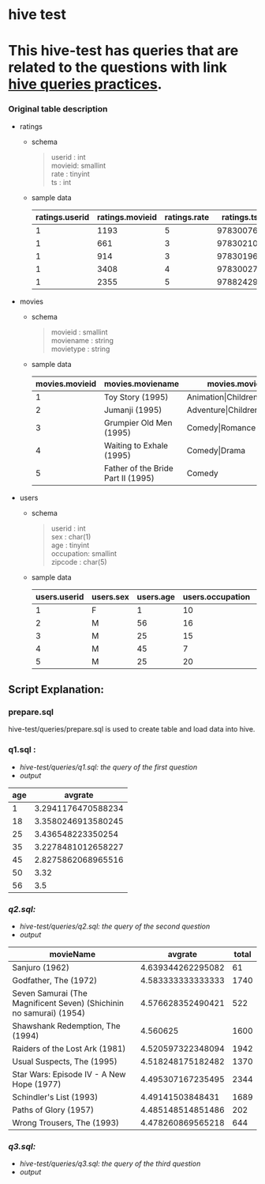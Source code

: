 # hive test
This hive-test has queries that are related to the questions with link
[hive queries practices](https://u.geekbang.org/lesson/374?article=542681&utm_source=time_web&utm_medium=menu&utm_term=timewebmenu).
=======================
### Original table description
 - ratings
   - schema
     >userid :          	int                 	   
      movieid:             	smallint            	  
      rate   :             	tinyint             	   
      ts     :            	int      
   - sample data

     | ratings.userid | ratings.movieid | ratings.rate | ratings.ts |
     |----------------|-----------------|--------------|------------|
     | 1              | 1193            | 5            | 978300760  |
     | 1              | 661             | 3            | 978302109  |
     | 1              | 914             | 3            | 978301968  |
     | 1              | 3408            | 4            | 978300275  |
     | 1              | 2355            | 5            | 978824291  |
 - movies
   - schema
     >movieid :            	smallint   
      moviename :           string    
      movietype :          	string 
   - sample data
   
     | movies.movieid | movies.moviename                   | movies.movietype              |
     |----------------|-----------------------------------|--------------------------------|
     | 1              | Toy Story (1995)                   | Animation\|Children's\|Comedy  |
     | 2              | Jumanji (1995)                     | Adventure\|Children's\|Fantasy |
     | 3              | Grumpier Old Men (1995)            | Comedy\|Romance                |
     | 4              | Waiting to Exhale (1995)           | Comedy\|Drama                  |
     | 5              | Father of the Bride Part II (1995) | Comedy                        |

 - users
   - schema
     > userid    :          	int                 	   
       sex       :            	char(1)             	   
       age       :           	tinyint             	   
       occupation:          	smallint            	   
       zipcode   :          	char(5)             	
   - sample data

     | users.userid | users.sex | users.age | users.occupation | users.zipcode |
     |--------------|-----------|-----------|------------------|---------------|
     | 1            | F         | 1         | 10               | 48067         |
     | 2            | M         | 56        | 16               | 70072         |
     | 3            | M         | 25        | 15               | 55117         |
     | 4            | M         | 45        | 7                | 02460         |
     | 5            | M         | 25        | 20               | 55455         |

## Script Explanation:

### prepare.sql 

hive-test/queries/prepare.sql is used to create table and load
data into hive.

### q1.sql :

- <i>hive-test/queries/q1.sql: the query of the first question<br>
- output

| age | avgrate            |
|-----|--------------------|
| 1   | 3.2941176470588234 |
| 18  | 3.3580246913580245 |
| 25  | 3.436548223350254  |
| 35  | 3.2278481012658227 |
| 45  | 2.8275862068965516 |
| 50  | 3.32               |
| 56  | 3.5                |

### q2.sql:

- <i>hive-test/queries/q2.sql: the query of the second question<br>
- output

| movieName                                                           | avgrate            | total |
|---------------------------------------------------------------------|--------------------|-------|
| Sanjuro (1962)                                                      | 4.639344262295082  | 61    |
| Godfather, The (1972)                                               | 4.583333333333333  | 	1740 |
| Seven Samurai (The Magnificent Seven) (Shichinin no samurai) (1954) | 4.576628352490421  | 522   |
| Shawshank Redemption, The (1994)                                    | 4.560625 	         | 1600  |
| Raiders of the Lost Ark (1981)                                      | 4.520597322348094  | 	1942 |
| Usual Suspects, The (1995)                                          | 4.518248175182482	 | 1370  |
| Star Wars: Episode IV - A New Hope (1977)	                          | 4.495307167235495  | 2344  |
| Schindler's List (1993)                                             | 4.49141503848431   | 1689  |
| Paths of Glory (1957)                                               | 4.485148514851486  | 	202  |
| Wrong Trousers, The (1993)                                          | 4.478260869565218  | 	644  |

### q3.sql:
- <i>hive-test/queries/q3.sql: the query of the third question<br>
- output